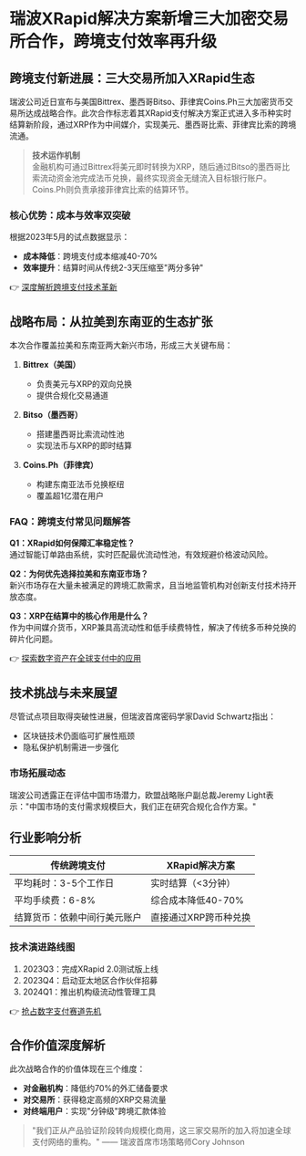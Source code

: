 # 瑞波XRapid解决方案新增三大加密交易所合作，跨境支付效率再升级  

## 跨境支付新进展：三大交易所加入XRapid生态  
瑞波公司近日宣布与美国Bittrex、墨西哥Bitso、菲律宾Coins.Ph三大加密货币交易所达成战略合作。此次合作标志着其XRapid支付解决方案正式进入多币种实时结算新阶段，通过XRP作为中间媒介，实现美元、墨西哥比索、菲律宾比索的跨境流通。  

> **技术运作机制**  
> 金融机构可通过Bittrex将美元即时转换为XRP，随后通过Bitso的墨西哥比索流动资金池完成法币兑换，最终实现资金无缝流入目标银行账户。Coins.Ph则负责承接菲律宾比索的结算环节。  

### 核心优势：成本与效率双突破  
根据2023年5月的试点数据显示：  
- **成本降低**：跨境支付成本缩减40-70%  
- **效率提升**：结算时间从传统2-3天压缩至"两分多钟"  

👉 [深度解析跨境支付技术革新](https://bit.ly/okx_welcome)  

## 战略布局：从拉美到东南亚的生态扩张  
本次合作覆盖拉美和东南亚两大新兴市场，形成三大关键布局：  

1. **Bittrex（美国）**  
   - 负责美元与XRP的双向兑换  
   - 提供合规化交易通道  

2. **Bitso（墨西哥）**  
   - 搭建墨西哥比索流动性池  
   - 实现法币与XRP的即时结算  

3. **Coins.Ph（菲律宾）**  
   - 构建东南亚法币兑换枢纽  
   - 覆盖超1亿潜在用户  

### FAQ：跨境支付常见问题解答  

**Q1：XRapid如何保障汇率稳定性？**  
通过智能订单路由系统，实时匹配最优流动性池，有效规避价格波动风险。  

**Q2：为何优先选择拉美和东南亚市场？**  
新兴市场存在大量未被满足的跨境汇款需求，且当地监管机构对创新支付技术持开放态度。  

**Q3：XRP在结算中的核心作用是什么？**  
作为中间媒介货币，XRP兼具高流动性和低手续费特性，解决了传统多币种兑换的碎片化问题。  

👉 [探索数字资产在全球支付中的应用](https://bit.ly/okx_welcome)  

## 技术挑战与未来展望  
尽管试点项目取得突破性进展，但瑞波首席密码学家David Schwartz指出：  
- 区块链技术仍面临可扩展性瓶颈  
- 隐私保护机制需进一步强化  

### 市场拓展动态  
瑞波公司透露正在评估中国市场潜力，欧盟战略账户副总裁Jeremy Light表示："中国市场的支付需求规模巨大，我们正在研究合规化合作方案。"  

## 行业影响分析  
| 传统跨境支付 | XRapid解决方案 |  
|------------|----------------|  
| 平均耗时：3-5个工作日 | 实时结算（<3分钟） |  
| 平均手续费：6-8% | 综合成本降低40-70% |  
| 结算货币：依赖中间行美元账户 | 直接通过XRP跨币种兑换 |  

### 技术演进路线图  
1. 2023Q3：完成XRapid 2.0测试版上线  
2. 2023Q4：启动亚太地区合作伙伴招募  
3. 2024Q1：推出机构级流动性管理工具  

👉 [抢占数字支付赛道先机](https://bit.ly/okx_welcome)  

## 合作价值深度解析  
此次战略合作的价值体现在三个维度：  
- **对金融机构**：降低约70%的外汇储备要求  
- **对交易所**：获得稳定高频的XRP交易流量  
- **对终端用户**：实现"分钟级"跨境汇款体验  

> "我们正从产品验证阶段转向规模化商用，这三家交易所的加入将加速全球支付网络的重构。" —— 瑞波首席市场策略师Cory Johnson  
